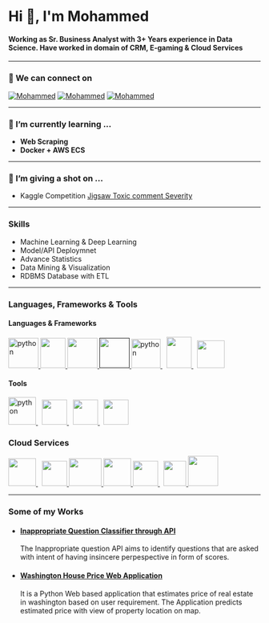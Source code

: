 
<h1 align="left">Hi 👋, I'm Mohammed</h1>
<h4 align="left">Working as Sr. Business Analyst with 3+ Years experience in Data Science. Have worked in domain of CRM, E-gaming & Cloud Services</h4>

________________________________________________________________________________________________________________________________________________
### 👀 We can connect on <br/>
[![Mohammed](https://img.shields.io/badge/Linkedin-blue?style=flat&logo=Linkedin&labelColor=blue)](https://www.linkedin.com/in/mohammed-taher-13934a51/)
[![Mohammed](https://img.shields.io/badge/Gmail-white?style=flat&logo=gmail&labelColor=white)](mailto:md786.52@gmail.com)
[![Mohammed](https://img.shields.io/badge/Instagram-white?style=flat&logo=Instagram&labelColor=white)](https://www.instagram.com/mdboy93/)
________________________________________________________________________________________________________________________________________________
### 🌱 I’m currently learning ...

- **Web Scraping**
- **Docker + AWS ECS**
________________________________________________________________________________________________________________________________________________
### 🚀 I’m giving a shot on ...
- Kaggle Competition [Jigsaw Toxic comment Severity](https://www.kaggle.com/c/jigsaw-toxic-severity-rating)

________________________________________________________________________________________________________________________________________________
### **Skills**
- Machine Learning & Deep Learning
- Model/API Deploymnet
- Advance Statistics
- Data Mining & Visualization
- RDBMS Database with ETL

________________________________________________________________________________________________________________________________________________
### **Languages, Frameworks & Tools**

#### **Languages & Frameworks**

<p align="left">
<a href="https://www.python.org/" target="_blank" title ="Python"> 
<img src="https://upload.wikimedia.org/wikipedia/commons/thumb/1/1f/Python_logo_01.svg/768px-Python_logo_01.svg.png" alt="python" width="60" height="60" /> </a>
<a href="https://www.mysql.com/" target="_blank" title ="SQL"> <img
            src="https://www.svgrepo.com/show/7344/sql-file-format-symbol.svg"
            alt="" width="50" height="60" /> </a>
<a href="https://www.rstudio.com/" target="_blank" title ="R"> <img
            src="https://www.r-project.org/logo/Rlogo.svg"
            alt="" width="60" height="60" /> </a>
<a href="" target="_blank" title ="HTML5"> <img
            src="https://upload.wikimedia.org/wikipedia/commons/thumb/6/61/HTML5_logo_and_wordmark.svg/512px-HTML5_logo_and_wordmark.svg.png"
            alt="" width="60" height="60" /> </a>

<a href="https://www.tensorflow.org/" target="_blank" title ="TensorFlow"> 
<img src="https://upload.wikimedia.org/wikipedia/commons/thumb/2/2d/Tensorflow_logo.svg/1200px-Tensorflow_logo.svg.png" alt="python" width="58" height="58" /> </a>&nbsp;
<a href="https://flask.palletsprojects.com/en/2.0.x/" target="_blank" title ="Flask"> <img
            src="https://www.probytes.net/wp-content/uploads/2018/10/flask-logo-png-transparent.png"
            alt="" width="50" height="62" /> </a>&nbsp;
<a href="https://getbootstrap.com/" target="_blank" title ="BootStrap"> <img
            src="https://brandslogos.com/wp-content/uploads/thumbs/bootstrap-logo-vector.svg"
            alt="" width="55" height="55" /> </a>
</p>

#### Tools
<p align="left">
<a href="https://www.snowflake.com/" target="_blank" title ="SnowFlake"> 
<img src="https://assets.website-files.com/5d1126db676120bb4fe43762/5ef3adf1e3e973b45f16d1e7_snowflake.png" alt="python" width="55" height="55" /> </a>&nbsp;
<a href="https://visualstudio.microsoft.com/" target="_blank" title ="VS Studio"> <img
            src="https://seeklogo.com/images/V/visual-studio-logo-14F95CF819-seeklogo.com.png"
            alt="" width="50" height="50" /> </a>&nbsp;
<a href="https://powerbi.microsoft.com/en-us/" target="_blank" title ="Power BI"> <img
            src="https://upload.wikimedia.org/wikipedia/commons/thumb/c/c9/Power_bi_logo_black.svg/1200px-Power_bi_logo_black.svg.png"
            alt="" width="50" height="50" /> </a>&nbsp;
<a href="https://www.office.com/" target="_blank" title ="MS Office"> <img
            src="https://upload.wikimedia.org/wikipedia/commons/6/65/Microsoft_Office_logo_%282013%E2%80%932019%29.png"
            alt="" width="50" height="50" /> </a>
</p>

### **Cloud Services**
<p align="left">
<a href="https://aws.amazon.com/lambda/" target="_blank" title ="AWS Lambda"> 
<img src="https://images.squarespace-cdn.com/content/v1/51814c87e4b0c1fda9c1fc50/1528473310893-RH0HG7R5C0QURMFQJBSU/600px-AWS_Lambda_logo.svg.png" width="55" height="55" /> </a>&nbsp;
<a href="https://aws.amazon.com/ec2/" target="_blank" title ="AWS EC2"> <img
            src="https://cdn.worldvectorlogo.com/logos/aws-ec2.svg"
            alt="" width="50" height="50" /> </a>
<a href="https://aws.amazon.com/sagemaker/" target="_blank" title ="AWS Sagemaker"> <img
            src="https://www.omni-academy.com/wp-content/uploads/2020/03/Amazon-SageMaker-icon-dark-png.e203fb1adf7486fc9e9de4ae84745d032703e65e.png"
            alt="" width="65" height="55" /> </a>
<a href="https://aws.amazon.com/s3/" target="_blank" title ="AWS S3"> <img
            src="https://cdn2.iconfinder.com/data/icons/amazon-aws-stencils/100/Storage__Content_Delivery_Amazon_S3-512.png"
            alt="" width="55" height="55"/> </a>
<a href="https://aws.amazon.com/api-gateway/" target="_blank" title ="AWS API Gateway"> <img
            src="https://oddblogger.com/wp-content/uploads/2019/08/Amazon-API-Gateway@4x.png"
            alt="" width="50" height="50" /> </a>&nbsp;
<a href="https://aws.amazon.com/efs/" target="_blank" title ="AWS EFS"> <img
            src="https://noname.work/wp-content/uploads/2018/07/AWS_EFS.png"
            alt="" width="45" height="50" /> </a>
<a href="https://aws.amazon.com/redshift/" target="_blank" title ="AWS Redshift"> <img
            src="https://cdn2.iconfinder.com/data/icons/amazon-aws-stencils/100/Database_copy_Amazon_RedShift-512.png"
            alt="" width="60" height="60" /> </a>
</p>



________________________________________________________________________________________________________________________________________________
### **Some of my Works**

- #### [Inappropriate Question Classifier through API](https://github.com/DSPOWER93/quora-insincere)
  The Inappropriate question API aims to identify questions that are asked with intent of having insincere perpespective in form of scores.
- #### [Washington House Price Web Application](https://github.com/DSPOWER93/Washington-house-price)
  It is a Python Web based application that estimates price of real estate in washington based on user requirement. The Application predicts estimated price with view of property location on map. 
  
<!---
DSPOWER93/DSPOWER93 is a ✨ special ✨ repository because its `README.md` (this file) appears on your GitHub profile.
You can click the Preview link to take a look at your changes.
--->
